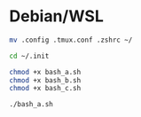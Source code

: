 # Debian/WSL

```sh
mv .config .tmux.conf .zshrc ~/

cd ~/.init

chmod +x bash_a.sh
chmod +x bash_b.sh
chmod +x bash_c.sh

./bash_a.sh
```

